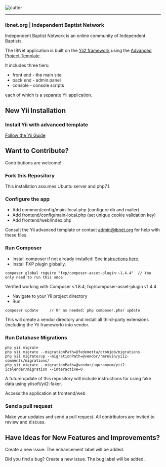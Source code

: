![cutter](https://ibnet.org/images/site/ibnet-large-color.png)

-------------------
### ibnet.org | Independent Baptist Network

Independent Baptist Network is an online community of Independent Baptists.

The IBNet application is built on the [Yii2 framework](https://www.yiiframework.com/) using the [Advanced Project Template](https://www.yiiframework.com/extension/yiisoft/yii2-app-advanced/doc/guide/2.0/en).

It includes three tiers: 
 * front end - the main site
 * back end - admin panel
 * console - console scripts
 
each of which is a separate Yii application.


New Yii Installation
-------------------
### Install Yii with advanced template
[Follow the Yii Guide](https://www.yiiframework.com/extension/yiisoft/yii2-app-advanced/doc/guide/2.0/en/start-installation)


Want to Contribute?
-------------------
Contributions are welcome!

### Fork this Repository
This installation assumes Ubuntu server and php7.1.

### Configure the app
 * Add common/config/main-local.php (configure db and mailer)
 * Add frontend/config/main-local.php (set unique cookie validation key)
 * Add frontend/web/index.php
 
 Consult the Yii advanced template or contact admin@ibnet.org for help with these files.

### Run Composer
* Install composer if not already installed.  See [instructions here](https://github.com/yiisoft/yii2/blob/master/docs/guide/start-installation.md#installing-via-composer). 
* Install FXP plugin globally. 
```
composer global require "fxp/composer-asset-plugin:~1.4.4"  // You only need to run this once
```
Verified working with Composer v.1.8.4; fxp/composer-asset-plugin v1.4.4

* Navigate to your Yii project directory
* Run:
```
composer update 	// Or as needed: php composer.phar update
```
This will create a vendor directory and install all third-party extensions (including the Yii framework) into vendor.


### Run Database Migrations
```
php yii migrate 
php yii migrate --migrationPath=@fedemotta/cronjob/migrations
php yii migrate/up --migrationPath=@vendor/rmrevin/yii2-comments/migrations/
php yii migrate --migrationPath=@vendor/uguranyum/yii2-icalender/migration --interactive=0
```
A future update of this repository will include instructions for using fake data using yiisoft/yii2-faker.

Access the application at frontend/web

### Send a pull request
Make your updates and send a pull request.  All contributors are invited to review and discuss.


Have Ideas for New Features and Improvements?
-------------------
Create a new issue.  The enhancement label will be added.

Did you find a bug?  Create a new issue.  The bug label will be added.